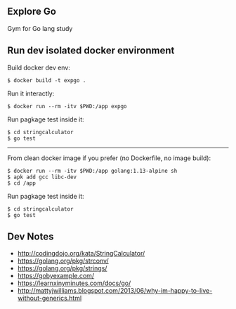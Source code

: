 ## Explore Go

Gym for Go lang study

## Run dev isolated docker environment

Build docker dev env:

```
$ docker build -t expgo .
```

Run it interactly:

```
$ docker run --rm -itv $PWD:/app expgo
```

Run pagkage test inside it:

```
$ cd stringcalculator
$ go test
```

________

From clean docker image if you prefer (no Dockerfile, no image build):

```
$ docker run --rm -itv $PWD:/app golang:1.13-alpine sh
$ apk add gcc libc-dev
$ cd /app
```

Run pagkage test inside it:

```
$ cd stringcalculator
$ go test
```

## Dev Notes

- http://codingdojo.org/kata/StringCalculator/
- https://golang.org/pkg/strconv/
- https://golang.org/pkg/strings/
- https://gobyexample.com/
- https://learnxinyminutes.com/docs/go/
- http://mattyjwilliams.blogspot.com/2013/06/why-im-happy-to-live-without-generics.html
